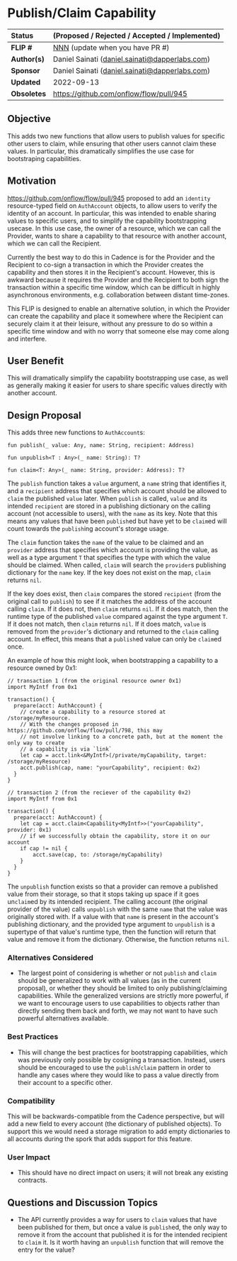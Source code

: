 # Publish/Claim Capability

| Status        | (Proposed / Rejected / Accepted / Implemented)       |
:-------------- |:---------------------------------------------------- |
| **FLIP #**    | [NNN](https://github.com/onflow/flow/pull/NNN) (update when you have PR #)|
| **Author(s)** | Daniel Sainati (daniel.sainati@dapperlabs.com)       |
| **Sponsor**   | Daniel Sainati (daniel.sainati@dapperlabs.com)       |
| **Updated**   | 2022-09-13                                           |
| **Obsoletes** | https://github.com/onflow/flow/pull/945              |

## Objective

This adds two new functions that allow users to publish values for specific other
users to claim, while ensuring that other users cannot claim these values. In particular, 
this dramatically simplifies the use case for bootstraping capabilities. 

## Motivation

https://github.com/onflow/flow/pull/945 proposed to add an `identity` resource-typed field
on `AuthAccount` objects, to allow users to verify the identity of an account. In particular, 
this was intended to enable sharing values to specific users, and to simplify the capability bootstrapping
usecase. In this use case, the owner of a resource, which we can call the Provider,
wants to share a capability to that resource with another account, which we can call the Recipient.

Currently the best way to do this in Cadence is for the Provider and the Recipient to co-sign a transaction
in which the Provider creates the capability and then stores it in the Recipient's account. However, 
this is awkward because it requires the Provider and the Recipient to both sign the transaction within a specific
time window, which can be difficult in highly asynchronous environments, e.g. collaboration between distant time-zones. 

This FLIP is designed to enable an alternative solution, in which the Provider can create the capability and place it somewhere
where the Recipient can securely claim it at their leisure, without any pressure to do so within a specific time window and with 
no worry that someone else may come along and interfere. 

## User Benefit

This will dramatically simplify the capability bootstrapping use case, as well as generally making it easier for users
to share specific values directly with another account. 

## Design Proposal

This adds three new functions to `AuthAccount`s:

```cadence
fun publish(_ value: Any, name: String, recipient: Address)

fun unpublish<T : Any>(_ name: String): T?

fun claim<T: Any>(_ name: String, provider: Address): T?
```

The `publish` function takes a `value` argument, a `name` string that identifies it, 
and a `recipient` address that specifies which account should be allowed to `claim` the 
published `value` later. When `publish` is called, `value` and its intended `recipient` are stored
in a publishing dictionary on the calling account (not accessible to users), with the `name` as its key.
Note that this means any values that have been `publish`ed but have yet to be `claim`ed will count towards
the `publish`ing account's storage usage. 

The `claim` function takes the `name` of the value to be claimed and an `provider` address that
specifies which account is providing the value, as well as a type argument `T` that specifies
the type with which the value should be claimed. When called, `claim` will search the `provider`s 
publishing dictionary for the `name` key. If the key does not exist on the map, `claim` returns `nil`. 

If the key does exist, then `claim` compares the stored `recipient` (from the original call to `publish`) 
to see if it matches the address of the account calling `claim`. If it does not, then `claim` returns `nil`. 
If it does match, then the runtime type of the published `value` compared against the type argument `T`. If 
it does not match, then `claim` returns `nil`. If it does match, `value` is removed from the `provider`'s dictionary and 
returned to the `claim` calling account. In effect, this means that a `publish`ed value can only be `claim`ed once. 

An example of how this might look, when bootstrapping a capability to a resource owned by 0x1:

```cadence
// transaction 1 (from the original resource owner 0x1)
import MyIntf from 0x1

transaction() {
  prepare(acct: AuthAccount) {
    // create a capability to a resource stored at /storage/myResource.
    // With the changes proposed in https://github.com/onflow/flow/pull/798, this may
    // not involve linking to a concrete path, but at the moment the only way to create
    // a capability is via `link` 
    let cap = acct.link<&MyIntf>(/private/myCapability, target: /storage/myResource)
    acct.publish(cap, name: "yourCapability", recipient: 0x2)
  }
}
```

```cadence
// transaction 2 (from the reciever of the capability 0x2)
import MyIntf from 0x1

transaction() {
  prepare(acct: AuthAccount) {
    let cap = acct.claim<Capability<MyIntf>>("yourCapability", provider: 0x1)
    // if we successfully obtain the capability, store it on our account
    if cap != nil {
        acct.save(cap, to: /storage/myCapability)
    }
  }
}
```

The `unpublish` function exists so that a provider can remove a published value from their storage, so that it
stops taking up space if it goes un`claim`ed by its intended recipient. The calling account (the original provider
of the value) calls `unpublish` with the same `name` that the value was originally stored with. If a value with that 
`name` is present in the account's publishing dictionary, and the provided type argument to `unpublish` is a supertype
of that value's runtime type, then the function will return that value and remove it from the dictionary. Otherwise, 
the function returns `nil`. 

### Alternatives Considered

* The largest point of considering is whether or not `publish` and `claim` should be generalized
to work with all values (as in the current proposal), or whether they should be limited to only 
publishing/claiming capabilities. While the generalized versions are strictly more powerful, if we
want to encourage users to use capabilities to objects rather than directly sending them back and forth, 
we may not want to have such powerful alternatives available. 

### Best Practices

* This will change the best practices for bootstrapping capabilities, which was previously only
possible by cosigning a transaction. Instead, users should be encouraged to use the `publish`/`claim` pattern
in order to handle any cases where they would like to pass a value directly from their account to a specific
other. 

### Compatibility

This will be backwards-compatible from the Cadence perspective, but will add a new field to 
every account (the dictionary of published objects). To support this we would need a storage migration
to add empty dictionaries to all accounts during the spork that adds support for this feature. 

### User Impact

* This should have no direct impact on users; it will not break any existing contracts. 
## Questions and Discussion Topics

* The API currently provides a way for users to `claim` values that have been published for them, 
but once a value is `publish`ed, the only way to remove it from the account that published it is for
the intended recipient to `claim` it. Is it worth having an `unpublish` function that will remove the
entry for the value?